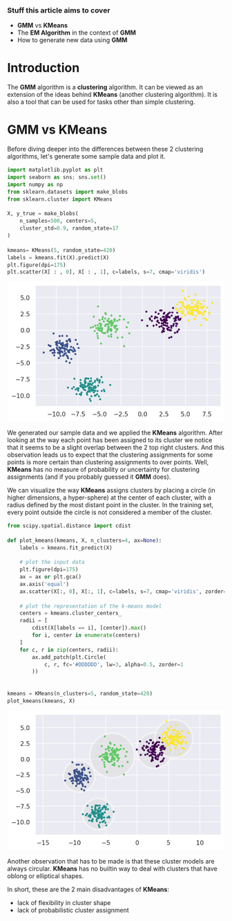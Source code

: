 ### Stuff this article aims to cover

* **GMM** vs **KMeans**
* The **EM Algorithm** in the context of **GMM**
* How to generate new data using **GMM**


# Introduction

The **GMM** algorithm is a **clustering** algorithm. It can be viewed as an extension of the ideas behind **KMeans** (another clustering algorithm). It is also a tool that can be used for tasks other than simple clustering.

# GMM vs KMeans

Before diving deeper into the differences between these 2 clustering algorithms, let's generate some sample data and plot it.

```py
import matplotlib.pyplot as plt
import seaborn as sns; sns.set()
import numpy as np
from sklearn.datasets import make_blobs
from sklearn.cluster import KMeans

X, y_true = make_blobs(
    n_samples=500, centers=5,
    cluster_std=0.9, random_state=17
)

kmeans= KMeans(5, random_state=420)
labels = kmeans.fit(X).predict(X)
plt.figure(dpi=175)
plt.scatter(X[ : , 0], X[ : , 1], c=labels, s=7, cmap='viridis')
```

![image1](./images/image1.png)

We generated our sample data and we applied the **KMeans** algorithm. After looking at the way each point has been assigned to its cluster we notice that it seems to be a slight overlap between the 2 top right clusters. And this observation leads us to expect that the clustering assignments for some points is more certain than clustering assignments to over points. Well, **KMeans** has no measure of probability or uncertainty for clustering assignments (and if you probably guessed it **GMM** does).

We can visualize the way **KMeans** assigns clusters by placing a circle (in higher dimensions, a hyper-sphere) at the center of each cluster, with a radius defined by the most distant point in the cluster. In the training set, every point outside the circle is not considered a member of the cluster. 

```py
from scipy.spatial.distance import cdist

def plot_kmeans(kmeans, X, n_clusters=4, ax=None):
    labels = kmeans.fit_predict(X)

    # plot the input data
    plt.figure(dpi=175)
    ax = ax or plt.gca()
    ax.axis('equal')
    ax.scatter(X[:, 0], X[:, 1], c=labels, s=7, cmap='viridis', zorder=2)

    # plot the representation of the k-means model
    centers = kmeans.cluster_centers_
    radii = [
        cdist(X[labels == i], [center]).max()
        for i, center in enumerate(centers)
    ]
    for c, r in zip(centers, radii):
        ax.add_patch(plt.Circle(
            c, r, fc='#DDDDDD', lw=3, alpha=0.5, zorder=1
        ))


kmeans = KMeans(n_clusters=5, random_state=420)
plot_kmeans(kmeans, X)
```

![image2](./images/image2.png)

Another observation that has to be made is that these cluster models are always circular. **KMeans** has no builtin way to deal with clusters that have oblong or elliptical shapes. 

In short, these are the 2 main disadvantages of **KMeans**:
* lack of flexibility in cluster shape
* lack of probabilistic cluster assignment


